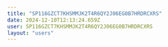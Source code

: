 ```yaml
---
title: "SP116GZCT7KHSMMJK2T4R6QY2J06EG0B7HRDRCXRS"
date: 2024-12-10T12:13:24.659Z
user: SP116GZCT7KHSMMJK2T4R6QY2J06EG0B7HRDRCXRS
layout: "users"
---
```

    